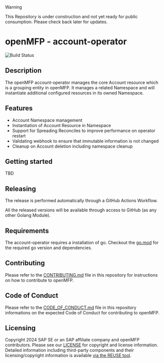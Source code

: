 > [!WARNING]
> This Repository is under construction and not yet ready for public consumption. Please check back later for updates.


# openMFP - account-operator
![Build Status](https://github.com/openmfp/account-operator/actions/workflows/pipeline.yml/badge.svg)

## Description

The openMFP account-operator manages the core Account resource which is a grouping entity in openMFP. It manages a related Namespace and will instantiate additional configured resources in its owned Namespace.

## Features
- Account Namespace management
- Instantiation of Account Resource in Namespace
- Support for Spreading Reconciles to improve performance on operator restart
- Validating webhook to ensure that immutable information is not changed
- Cleanup on Account deletion including namespace cleanup

## Getting started

TBD

## Releasing

The release is performed automatically through a GitHub Actions Workflow.

All the released versions will be available through access to GitHub (as any other Golang Module).

## Requirements

The account-operator requires a installation of go. Checkout the [go.mod](go.mod) for the required go version and dependencies.

## Contributing

Please refer to the [CONTRIBUTING.md](CONTRIBUTING.md) file in this repository for instructions on how to contribute to openMFP.

## Code of Conduct

Please refer to the [CODE_OF_CONDUCT.md](CODE_OF_CONDUCT.md) file in this repository informations on the expected Code of Conduct for contributing to openMFP.

## Licensing

Copyright 2024 SAP SE or an SAP affiliate company and openMFP contributors. Please see our [LICENSE](LICENSE) for copyright and license information. Detailed information including third-party components and their licensing/copyright information is available [via the REUSE tool](https://api.reuse.software/info/github.com/openmfp/account-operator).

